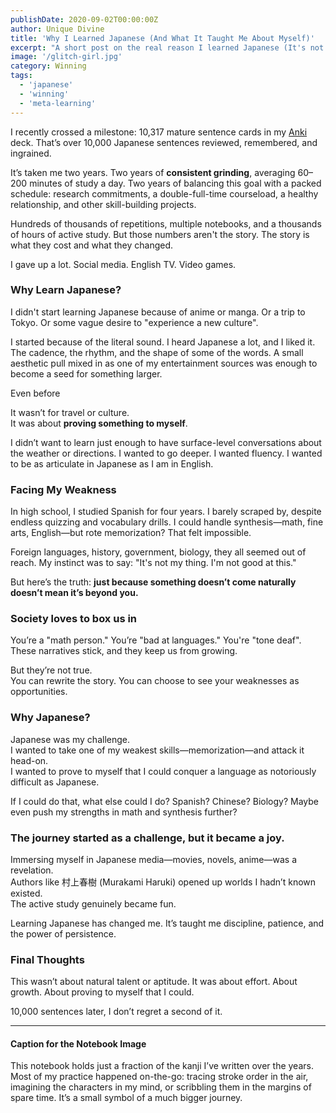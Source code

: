```yaml
---
publishDate: 2020-09-02T00:00:00Z
author: Unique Divine
title: 'Why I Learned Japanese (And What It Taught Me About Myself)'
excerpt: "A short post on the real reason I learned Japanese (It's not anime)."
image: '/glitch-girl.jpg'
category: Winning
tags:
  - 'japanese'
  - 'winning'
  - 'meta-learning'
---
```


I recently crossed a milestone: 10,317 mature sentence cards in my
[Anki](https://apps.ankiweb.net/) deck. That’s over 10,000 Japanese sentences
reviewed, remembered, and ingrained.

It’s taken me two years. Two years of **consistent grinding**, averaging 60–200
minutes of study a day. Two years of balancing this goal with a packed schedule:
research commitments, a double-full-time courseload, a healthy relationship, and
other skill-building projects.

Hundreds of thousands of repetitions, multiple notebooks, and a thousands of
hours of active study. But those numbers aren't the story. The story is what they
cost and what they changed.

I gave up a lot. Social media. English TV. Video games.

### Why Learn Japanese?

I didn't start learning Japanese because of anime or manga. Or a trip to Tokyo.
Or some vague desire to "experience a new culture".

I started because of the literal sound. I heard Japanese a lot, and I liked it.
The cadence, the rhythm, and the shape of some of the words. A small aesthetic
pull mixed in as one of my entertainment sources was enough to become a seed for
something larger.

Even before

It wasn’t for travel or culture.  
It was about **proving something to myself**.

I didn’t want to learn just enough to have surface-level conversations about the weather or directions. I wanted to go deeper. I wanted fluency. I wanted to be as articulate in Japanese as I am in English.

### Facing My Weakness

In high school, I studied Spanish for four years. I barely scraped by, despite endless quizzing and vocabulary drills. I could handle synthesis—math, fine arts, English—but rote memorization? That felt impossible.

Foreign languages, history, government, biology, they all seemed out of reach. My
instinct was to say: "It's not my thing. I'm not good at this."

But here’s the truth: **just because something doesn’t come naturally doesn’t mean it’s beyond you.**

### Society loves to box us in

You’re a "math person." You’re "bad at languages." You're "tone deaf". These
narratives stick, and they keep us from growing.

But they’re not true.  
You can rewrite the story. You can choose to see your weaknesses as opportunities.

### Why Japanese?

Japanese was my challenge.  
I wanted to take one of my weakest skills—memorization—and attack it head-on.  
I wanted to prove to myself that I could conquer a language as notoriously
difficult as Japanese.

If I could do that, what else could I do? Spanish? Chinese? Biology? Maybe even
push my strengths in math and synthesis further?

### The journey started as a challenge, but it became a joy.

Immersing myself in Japanese media—movies, novels, anime—was a revelation.  
Authors like 村上春樹 (Murakami Haruki) opened up worlds I hadn’t known existed.  
The active study genuinely became fun.

Learning Japanese has changed me. It’s taught me discipline, patience, and the power of persistence.

### Final Thoughts

This wasn’t about natural talent or aptitude. It was about effort. About growth.
About proving to myself that I could.

10,000 sentences later, I don’t regret a second of it.

---

#### Caption for the Notebook Image

This notebook holds just a fraction of the kanji I’ve written over the years.
Most of my practice happened on-the-go: tracing stroke order in the air,
imagining the characters in my mind, or scribbling them in the margins of spare
time. It’s a small symbol of a much bigger journey.
